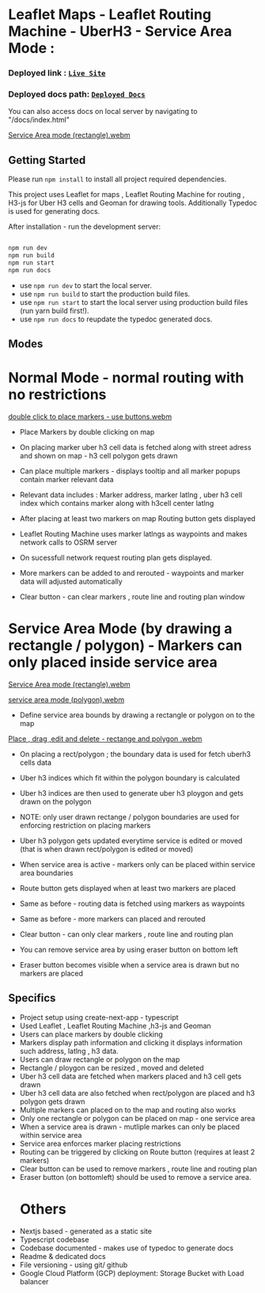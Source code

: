 # Leaflet Maps - Leaflet Routing Machine - UberH3 - Service Area Mode :

### Deployed link : [`Live Site`](http://34.111.125.141:80)

### Deployed docs path: [`Deployed Docs`](http://34.111.125.141/docs/index.html)

You can also access docs on local server by navigating to "/docs/index.html"

[Service Area mode (rectangle).webm](https://github.com/808vita/maps-with-uber-h3/assets/97225946/b97bc117-7309-4541-9f6f-06107cfa68ec)


## Getting Started
Please run `npm install` to install all project required dependencies.

This project uses Leaflet for maps , Leaflet Routing Machine for routing , H3-js for Uber H3 cells and Geoman for drawing tools.
Additionally Typedoc is used for generating docs.

After installation - run the development server:

```bash

npm run dev
npm run build
npm run start
npm run docs

```

- use `npm run dev` to start the local server.
- use `npm run build` to start the production build files.
- use `npm run start` to start the local server using production build files (run yarn build first!).
- use `npm run docs` to reupdate the typedoc generated docs.

## Modes

# Normal Mode - normal routing with no restrictions

[double click to place markers - use buttons.webm](https://github.com/808vita/maps-with-uber-h3/assets/97225946/ba260843-6128-4943-945d-07958cfa1f90)

- Place Markers by double clicking on map 

- On placing marker uber h3 cell data is fetched along with street adress and shown on map - h3 cell polygon gets drawn

- Can place multiple markers - displays tooltip and all marker popups contain marker relevant data
  
- Relevant data includes : Marker address, marker latlng , uber h3 cell index which contains marker along with h3cell center latlng

- After placing at least two markers on map Routing button gets displayed

- Leaflet Routing Machine uses marker latlngs as waypoints and makes network calls to OSRM server

- On sucessfull network request routing plan gets displayed.

- More markers can be added to and rerouted - waypoints and marker data will adjusted automatically

- Clear button - can clear markers , route line and routing plan window


# Service Area Mode (by drawing a rectangle / polygon) - Markers can only placed inside service area

[Service Area mode (rectangle).webm](https://github.com/808vita/maps-with-uber-h3/assets/97225946/b97bc117-7309-4541-9f6f-06107cfa68ec)

[service area mode (polygon).webm](https://github.com/808vita/maps-with-uber-h3/assets/97225946/30892ec3-52d6-4f42-9f90-9a8c87fdb6cb)


- Define service area bounds by drawing a rectangle or polygon on to the map

[Place , drag ,edit and delete - rectange and polygon .webm](https://github.com/808vita/maps-with-uber-h3/assets/97225946/0f5d4dec-9168-451a-aac7-8a3e32c2ed71)


- On placing a rect/polygon ; the boundary data is used for fetch uberh3 cells data

- Uber h3 indices which fit within the polygon boundary is calculated

- Uber h3 indices are then used to generate uber h3 ploygon and gets drawn on the polygon

- NOTE: only user drawn rectange / polygon boundaries are used for enforcing restriction on placing markers

- Uber h3 polygon gets updated everytime service is edited or moved (that is when drawn rect/polygon is edited or moved)

- When service area is active - markers only can be placed within service area boundaries

- Route button gets displayed when at least two markers are placed

- Same as before - routing data is fetched using markers as waypoints

- Same as before - more markers can placed and rerouted

- Clear button - can only clear markers , route line and routing plan

- You can remove service area by using eraser button on bottom left

- Eraser button becomes visible when a service area is drawn but no markers are placed





## Specifics
- Project setup using create-next-app - typescript
- Used Leaflet , Leaflet Routing Machine ,h3-js and Geoman
- Users can place markers by double clicking
- Markers display path information and clicking it displays information such address, latlng , h3 data.
- Users can draw rectangle or polygon on the map
- Rectangle / ploygon can be resized , moved and deleted
- Uber h3 cell data are fetched when markers placed and h3 cell gets drawn
- Uber h3 cell data are also fetched when rect/polygon are placed and h3 polygon gets drawn
- Multiple markers can placed on to the map and routing also works
- Only one rectangle or polygon can be placed on map - one service area 
- When a service area is drawn - mutliple markes can only be placed within service area
- Service area enforces marker placing restrictions
- Routing can be triggered by clicking on Route button (requires at least 2 markers)
- Clear button can be used to remove markers , route line and routing plan
- Eraser button (on bottomleft) should be used to remove a service area.
  # Others
- Nextjs based - generated as a static site
- Typescript codebase
- Codebase documented - makes use of typedoc to generate docs
- Readme & dedicated docs
- File versioning - using git/ github
- Google Cloud Platform (GCP) deployment: Storage Bucket with Load balancer
